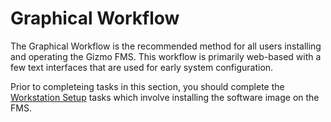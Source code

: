 # Graphical Workflow

The Graphical Workflow is the recommended method for all users
installing and operating the Gizmo FMS.  This workflow is primarily
web-based with a few text interfaces that are used for early system
configuration.

Prior to completeing tasks in this section, you should complete the
[Workstation Setup](../setup.md) tasks which involve installing the
software image on the FMS.
